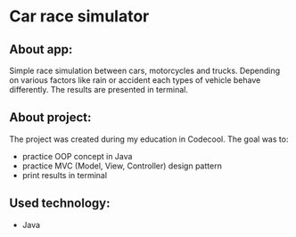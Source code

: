 # Car race simulator

## About app:
Simple race simulation between cars, motorcycles and trucks. Depending on various factors like rain or accident each types of vehicle behave differently. The results are presented in terminal.

## About project:
The project was created during my education in Codecool.
The goal was to:
* practice OOP concept in Java
* practice MVC (Model, View, Controller) design pattern
* print results in terminal

## Used technology:
* Java
